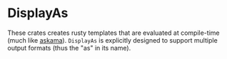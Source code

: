 # DisplayAs

These crates creates rusty templates that are evaluated at
compile-time (much like [askama](https://docs.rs/askama)).
`DisplayAs` is explicitly designed to support multiple output formats
(thus the "as" in its name).
